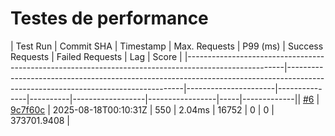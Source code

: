# Testes de performance

| Test Run                                                                                             | Commit SHA                                                                                                                       | Timestamp            | Max. Requests | P99 (ms) | Success Requests | Failed Requests | Lag | Score       |
|------------------------------------------------------------------------------------------------------|----------------------------------------------------------------------------------------------------------------------------------|----------------------|---------------|----------|------------------|-----------------|-----|-------------|| [#6](https://github.com/dearrudam/rinha-de-backend-2025-quarkus-in-memory/actions/runs/17027586606) | [9c7f60c](https://github.com/dearrudam/rinha-de-backend-2025-quarkus-in-memory/commit/9c7f60c548ce8168ea1456602d883163dcf9c1bd) | 2025-08-18T00:10:31Z | 550 | 2.04ms | 16752 | 0 | 0 | 373701.9408 |
